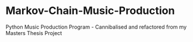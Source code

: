 # Markov-Chain-Music-Production
Python Music Production Program - Cannibalised and refactored from my Masters Thesis Project
